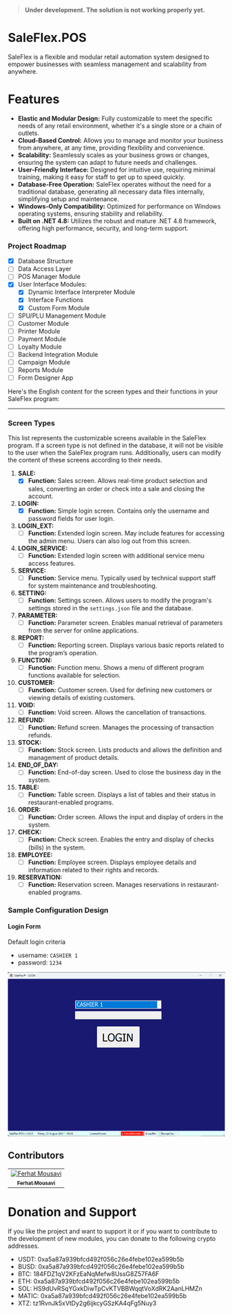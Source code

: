 > **Under development. The solution is not working properly yet.**

# SaleFlex.POS
SaleFlex is a flexible and modular retail automation system designed to empower businesses with seamless management and scalability from anywhere.

# Features
- **Elastic and Modular Design:** Fully customizable to meet the specific needs of any retail environment, whether it's a single store or a chain of outlets.
- **Cloud-Based Control:** Allows you to manage and monitor your business from anywhere, at any time, providing flexibility and convenience.
- **Scalability:** Seamlessly scales as your business grows or changes, ensuring the system can adapt to future needs and challenges.
- **User-Friendly Interface:** Designed for intuitive use, requiring minimal training, making it easy for staff to get up to speed quickly.
- **Database-Free Operation:** SaleFlex operates without the need for a traditional database, generating all necessary data files internally, simplifying setup and maintenance.
- **Windows-Only Compatibility:** Optimized for performance on Windows operating systems, ensuring stability and reliability.
- **Built on .NET 4.8:** Utilizes the robust and mature .NET 4.8 framework, offering high performance, security, and long-term support.

### Project Roadmap

- [X] Database Structure
- [ ] Data Access Layer
- [ ] POS Manager Module
- [X] User Interface Modules:
  - [X] Dynamic Interface Interpreter Module
  - [X] Interface Functions
  - [X] Custom Form Module
- [ ] SPU/PLU Management Module
- [ ] Customer Module
- [ ] Printer Module
- [ ] Payment Module
- [ ] Loyalty Module
- [ ] Backend Integration Module
- [ ] Campaign Module
- [ ] Reports Module
- [ ] Form Designer App

Here's the English content for the screen types and their functions in your SaleFlex program:

---

### Screen Types

This list represents the customizable screens available in the SaleFlex program. If a screen type is not defined in the database, it will not be visible to the user when the SaleFlex program runs. Additionally, users can modify the content of these screens according to their needs.

1. **SALE:**  
   - [X] **Function:** Sales screen. Allows real-time product selection and sales, converting an order or check into a sale and closing the account.
  
2. **LOGIN:**  
   - [X] **Function:** Simple login screen. Contains only the username and password fields for user login.
  
3. **LOGIN_EXT:**  
   - [ ] **Function:** Extended login screen. May include features for accessing the admin menu. Users can also log out from this screen.
  
4. **LOGIN_SERVICE:**  
   - [ ] **Function:** Extended login screen with additional service menu access features.
  
5. **SERVICE:**  
   - [ ] **Function:** Service menu. Typically used by technical support staff for system maintenance and troubleshooting.
  
6. **SETTING:**  
   - [ ] **Function:** Settings screen. Allows users to modify the program's settings stored in the `settings.json` file and the database.
  
7. **PARAMETER:**  
   - [ ] **Function:** Parameter screen. Enables manual retrieval of parameters from the server for online applications.
  
8. **REPORT:**  
   - [ ] **Function:** Reporting screen. Displays various basic reports related to the program’s operation.
  
9. **FUNCTION:**  
   - [ ] **Function:** Function menu. Shows a menu of different program functions available for selection.
  
10. **CUSTOMER:**  
    - [ ] **Function:** Customer screen. Used for defining new customers or viewing details of existing customers.
  
11. **VOID:**  
    - [ ] **Function:** Void screen. Allows the cancellation of transactions.
  
12. **REFUND:**  
    - [ ] **Function:** Refund screen. Manages the processing of transaction refunds.
  
13. **STOCK:**  
    - [ ] **Function:** Stock screen. Lists products and allows the definition and management of product details.
  
14. **END_OF_DAY:**  
    - [ ] **Function:** End-of-day screen. Used to close the business day in the system.
  
15. **TABLE:**  
    - [ ] **Function:** Table screen. Displays a list of tables and their status in restaurant-enabled programs.
  
16. **ORDER:**  
    - [ ] **Function:** Order screen. Allows the input and display of orders in the system.
  
17. **CHECK:**  
    - [ ] **Function:** Check screen. Enables the entry and display of checks (bills) in the system.
  
18. **EMPLOYEE:**  
    - [ ] **Function:** Employee screen. Displays employee details and information related to their rights and records.
  
19. **RESERVATION:**  
    - [ ] **Function:** Reservation screen. Manages reservations in restaurant-enabled programs.

### Sample Configuration Design
#### Login Form

Default login criteria
- username: `CASHIER 1` 
- password: `1234`

![Login Form](https://github.com/SaleFlex/.github/blob/main/profile/saleflex.pos.login.form.sample.jpg?raw=true)

## Contributors

<table>
<tr>
    <td align="center">
        <a href="https://github.com/ferhat-mousavi">
            <img src="https://avatars.githubusercontent.com/u/5930760?v=4" width="100;" alt="Ferhat Mousavi"/>
            <br />
            <sub><b>Ferhat Mousavi</b></sub>
        </a>
    </td>
</tr>
</table>

# Donation and Support
If you like the project and want to support it or if you want to contribute to the development of new modules, you can donate to the following crypto addresses.

- USDT: 0xa5a87a939bfcd492f056c26e4febe102ea599b5b
- BUSD: 0xa5a87a939bfcd492f056c26e4febe102ea599b5b
- BTC: 184FDZ1qV2KFzEaNqMefw8UssG8Z57FA6F
- ETH: 0xa5a87a939bfcd492f056c26e4febe102ea599b5b
- SOL: HS9dUvRSqYGxkDiwTpCvKTVBBWqqtVoXdRK2AanLHMZn
- MATIC: 0xa5a87a939bfcd492f056c26e4febe102ea599b5b
- XTZ: tz1RvnJk5xVtDy2g6ijkcyGSzKA4qFg5Nuy3
